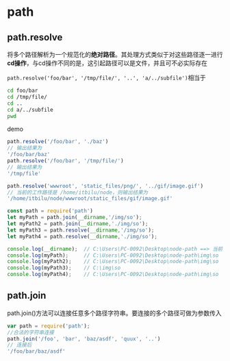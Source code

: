 # path

## path.resolve

将多个路径解析为一个规范化的**绝对路径**。其处理方式类似于对这些路径逐一进行**cd操作**，与cd操作不同的是，这引起路径可以是文件，并且可不必实际存在

`path.resolve('foo/bar', '/tmp/file/', '..', 'a/../subfile')`相当于

```bash
cd foo/bar
cd /tmp/file/
cd ..
cd a/../subfile
pwd
```

demo

```js
path.resolve('/foo/bar', './baz')
// 输出结果为
'/foo/bar/baz'
path.resolve('/foo/bar', '/tmp/file/')
// 输出结果为
'/tmp/file'

path.resolve('wwwroot', 'static_files/png/', '../gif/image.gif')
// 当前的工作路径是 /home/itbilu/node，则输出结果为
'/home/itbilu/node/wwwroot/static_files/gif/image.gif'
```

```js
const path = require('path')
let myPath = path.join(__dirname,'/img/so');
let myPath2 = path.join(__dirname,'./img/so');
let myPath3 = path.resolve(__dirname,'/img/so');
let myPath4 = path.resolve(__dirname,'./img/so');

console.log(__dirname);  // C:\Users\PC-0092\Desktop\node-path ==> 当前文件所在目录
console.log(myPath);     // C:\Users\PC-0092\Desktop\node-path\img\so
console.log(myPath2);    // C:\Users\PC-0092\Desktop\node-path\img\so
console.log(myPath3);    // C:\img\so
console.log(myPath4);    // C:\Users\PC-0092\Desktop\node-path\img\so
```

## path.join

path.join\(\)方法可以连接任意多个路径字符串。要连接的多个路径可做为参数传入

```js
var path = require('path');
//合法的字符串连接
path.join('/foo', 'bar', 'baz/asdf', 'quux', '..')
// 连接后
'/foo/bar/baz/asdf'
```




